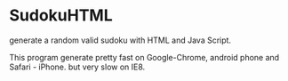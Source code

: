 SudokuHTML
==========

generate a random valid sudoku with HTML and Java Script.

This program generate pretty fast on Google-Chrome, android phone and Safari - iPhone.
but very slow on IE8.
